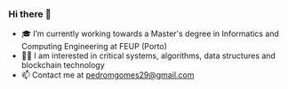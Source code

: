 ### Hi there 👋

- 🎓 I’m currently working towards a Master's degree in Informatics and Computing Engineering at FEUP (Porto)
- 👨‍💻 I am interested in critical systems, algorithms, data structures and blockchain technology
- 📫 Contact me at pedromgomes29@gmail.com
